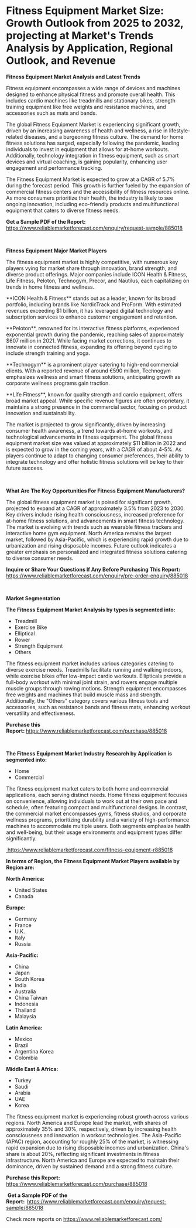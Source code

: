 <p><h1>Fitness Equipment Market Size: Growth Outlook from 2025 to 2032, projecting at Market's Trends Analysis by Application, Regional Outlook, and Revenue</h1></p><p><strong>Fitness Equipment Market Analysis and Latest Trends</strong></p>
<p><p>Fitness equipment encompasses a wide range of devices and machines designed to enhance physical fitness and promote overall health. This includes cardio machines like treadmills and stationary bikes, strength training equipment like free weights and resistance machines, and accessories such as mats and bands. </p><p>The global Fitness Equipment Market is experiencing significant growth, driven by an increasing awareness of health and wellness, a rise in lifestyle-related diseases, and a burgeoning fitness culture. The demand for home fitness solutions has surged, especially following the pandemic, leading individuals to invest in equipment that allows for at-home workouts. Additionally, technology integration in fitness equipment, such as smart devices and virtual coaching, is gaining popularity, enhancing user engagement and performance tracking.</p><p>The Fitness Equipment Market is expected to grow at a CAGR of 5.7% during the forecast period. This growth is further fueled by the expansion of commercial fitness centers and the accessibility of fitness resources online. As more consumers prioritize their health, the industry is likely to see ongoing innovation, including eco-friendly products and multifunctional equipment that caters to diverse fitness needs.</p></p>
<p><strong>Get a Sample PDF of the Report:&nbsp;</strong> <a href="https://www.reliablemarketforecast.com/enquiry/request-sample/885018?utm_campaign=1890&utm_medium=2&utm_source=Github&utm_content=ia&utm_term=21022025&utm_id=fitness-equipment">https://www.reliablemarketforecast.com/enquiry/request-sample/885018</a></p>
<p>&nbsp;</p>
<p><strong>Fitness Equipment Major Market Players</strong></p>
<p><p>The fitness equipment market is highly competitive, with numerous key players vying for market share through innovation, brand strength, and diverse product offerings. Major companies include ICON Health & Fitness, Life Fitness, Peloton, Technogym, Precor, and Nautilus, each capitalizing on trends in home fitness and wellness.</p><p>**ICON Health & Fitness** stands out as a leader, known for its broad portfolio, including brands like NordicTrack and ProForm. With estimated revenues exceeding $1 billion, it has leveraged digital technology and subscription services to enhance customer engagement and retention.</p><p>**Peloton**, renowned for its interactive fitness platforms, experienced exponential growth during the pandemic, reaching sales of approximately $607 million in 2021. While facing market corrections, it continues to innovate in connected fitness, expanding its offering beyond cycling to include strength training and yoga.</p><p>**Technogym** is a prominent player catering to high-end commercial clients. With a reported revenue of around €590 million, Technogym emphasizes wellness and smart fitness solutions, anticipating growth as corporate wellness programs gain traction.</p><p>**Life Fitness**, known for quality strength and cardio equipment, offers broad market appeal. While specific revenue figures are often proprietary, it maintains a strong presence in the commercial sector, focusing on product innovation and sustainability.</p><p>The market is projected to grow significantly, driven by increasing consumer health awareness, a trend towards at-home workouts, and technological advancements in fitness equipment. The global fitness equipment market size was valued at approximately $11 billion in 2022 and is expected to grow in the coming years, with a CAGR of about 4-5%. As players continue to adapt to changing consumer preferences, their ability to integrate technology and offer holistic fitness solutions will be key to their future success.</p></p>
<p>&nbsp;</p>
<p><strong>What Are The Key Opportunities For Fitness Equipment Manufacturers?</strong></p>
<p><p>The global fitness equipment market is poised for significant growth, projected to expand at a CAGR of approximately 3.5% from 2023 to 2030. Key drivers include rising health consciousness, increased preference for at-home fitness solutions, and advancements in smart fitness technology. The market is evolving with trends such as wearable fitness trackers and interactive home gym equipment. North America remains the largest market, followed by Asia-Pacific, which is experiencing rapid growth due to urbanization and rising disposable incomes. Future outlook indicates a greater emphasis on personalized and integrated fitness solutions catering to diverse consumer needs.</p></p>
<p><strong>Inquire or Share Your Questions If Any Before Purchasing This Report:</strong> <a href="https://www.reliablemarketforecast.com/enquiry/pre-order-enquiry/885018?utm_campaign=1890&utm_medium=2&utm_source=Github&utm_content=ia&utm_term=21022025&utm_id=fitness-equipment">https://www.reliablemarketforecast.com/enquiry/pre-order-enquiry/885018</a></p>
<p>&nbsp;</p>
<p><strong>Market Segmentation</strong></p>
<p><strong>The Fitness Equipment Market Analysis by types is segmented into:</strong></p>
<p><ul><li>Treadmill</li><li>Exercise Bike</li><li>Elliptical</li><li>Rower</li><li>Strength Equipment</li><li>Others</li></ul></p>
<p><p>The fitness equipment market includes various categories catering to diverse exercise needs. Treadmills facilitate running and walking indoors, while exercise bikes offer low-impact cardio workouts. Ellipticals provide a full-body workout with minimal joint strain, and rowers engage multiple muscle groups through rowing motions. Strength equipment encompasses free weights and machines that build muscle mass and strength. Additionally, the "Others" category covers various fitness tools and accessories, such as resistance bands and fitness mats, enhancing workout versatility and effectiveness.</p></p>
<p><strong>Purchase this Report:&nbsp;</strong><a href="https://www.reliablemarketforecast.com/purchase/885018?utm_campaign=1890&utm_medium=2&utm_source=Github&utm_content=ia&utm_term=21022025&utm_id=fitness-equipment">https://www.reliablemarketforecast.com/purchase/885018</a></p>
<p>&nbsp;</p>
<p><strong>The Fitness Equipment Market Industry Research by Application is segmented into:</strong></p>
<p><ul><li>Home</li><li>Commercial</li></ul></p>
<p><p>The fitness equipment market caters to both home and commercial applications, each serving distinct needs. Home fitness equipment focuses on convenience, allowing individuals to work out at their own pace and schedule, often featuring compact and multifunctional designs. In contrast, the commercial market encompasses gyms, fitness studios, and corporate wellness programs, prioritizing durability and a variety of high-performance machines to accommodate multiple users. Both segments emphasize health and well-being, but their usage environments and equipment types differ significantly.</p></p>
<p><a href="https://www.reliablemarketforecast.com/fitness-equipment-r885018?utm_campaign=1890&utm_medium=2&utm_source=Github&utm_content=ia&utm_term=21022025&utm_id=fitness-equipment">&nbsp;https://www.reliablemarketforecast.com/fitness-equipment-r885018</a></p>
<p><strong>In terms of Region, the Fitness Equipment Market Players available by Region are:</strong></p>
<p>
    <p> <strong> North America: </strong>
        <ul>
            <li>United States</li>
            <li>Canada</li>
        </ul>
        </p> 
    <p> <strong> Europe: </strong>
        <ul>
            <li>Germany</li>
            <li>France</li>
            <li>U.K.</li>
            <li>Italy</li>
            <li>Russia</li>
        </ul>
        </p> 
    <p> <strong> Asia-Pacific: </strong>
        <ul>
            <li>China</li>
            <li>Japan</li>
            <li>South Korea</li>
            <li>India</li>
            <li>Australia</li>
            <li>China Taiwan</li>
            <li>Indonesia</li>
            <li>Thailand</li>
            <li>Malaysia</li>
        </ul>
        </p> 
    <p> <strong> Latin America: </strong>
        <ul>
            <li>Mexico</li>
            <li>Brazil</li>
            <li>Argentina Korea</li>
            <li>Colombia</li>
        </ul>
        </p> 
    <p> <strong> Middle East & Africa: </strong>
        <ul>
            <li>Turkey</li>
            <li>Saudi</li>
            <li>Arabia</li>
            <li>UAE</li>
            <li>Korea</li>
        </ul>
    </p>
    </p>
<p><p>The fitness equipment market is experiencing robust growth across various regions. North America and Europe lead the market, with shares of approximately 35% and 30%, respectively, driven by increasing health consciousness and innovation in workout technologies. The Asia-Pacific (APAC) region, accounting for roughly 25% of the market, is witnessing rapid expansion due to rising disposable incomes and urbanization. China's share is about 20%, reflecting significant investments in fitness infrastructure. North America and Europe are expected to maintain their dominance, driven by sustained demand and a strong fitness culture.</p></p>
<p><strong>Purchase this Report: </strong><a href="https://www.reliablemarketforecast.com/purchase/885018?utm_campaign=1890&utm_medium=2&utm_source=Github&utm_content=ia&utm_term=21022025&utm_id=fitness-equipment">https://www.reliablemarketforecast.com/purchase/885018</a></p>
<p>&nbsp;<strong>Get a Sample PDF of the Report:&nbsp;&nbsp;</strong><a href="https://www.reliablemarketforecast.com/enquiry/request-sample/885018?utm_campaign=1890&utm_medium=2&utm_source=Github&utm_content=ia&utm_term=21022025&utm_id=fitness-equipment">https://www.reliablemarketforecast.com/enquiry/request-sample/885018</a></p>
<p><strong></strong></p>
<p>Check more reports on <a href="https://www.reliablemarketforecast.com/?utm_campaign=1890&utm_medium=2&utm_source=Github&utm_content=ia&utm_term=21022025&utm_id=fitness-equipment">https://www.reliablemarketforecast.com/</a></p>
